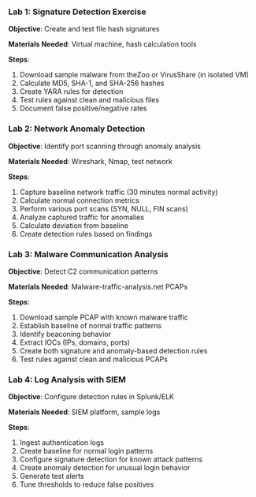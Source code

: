 
### Lab 1: Signature Detection Exercise

**Objective**: Create and test file hash signatures

**Materials Needed**: Virtual machine, hash calculation tools

**Steps**:
1. Download sample malware from theZoo or VirusShare (in isolated VM)
2. Calculate MD5, SHA-1, and SHA-256 hashes
3. Create YARA rules for detection
4. Test rules against clean and malicious files
5. Document false positive/negative rates

### Lab 2: Network Anomaly Detection

**Objective**: Identify port scanning through anomaly analysis

**Materials Needed**: Wireshark, Nmap, test network

**Steps**:
1. Capture baseline network traffic (30 minutes normal activity)
2. Calculate normal connection metrics
3. Perform various port scans (SYN, NULL, FIN scans)
4. Analyze captured traffic for anomalies
5. Calculate deviation from baseline
6. Create detection rules based on findings

### Lab 3: Malware Communication Analysis

**Objective**: Detect C2 communication patterns

**Materials Needed**: Malware-traffic-analysis.net PCAPs

**Steps**:
1. Download sample PCAP with known malware traffic
2. Establish baseline of normal traffic patterns
3. Identify beaconing behavior
4. Extract IOCs (IPs, domains, ports)
5. Create both signature and anomaly-based detection rules
6. Test rules against clean and malicious PCAPs

### Lab 4: Log Analysis with SIEM

**Objective**: Configure detection rules in Splunk/ELK

**Materials Needed**: SIEM platform, sample logs

**Steps**:
1. Ingest authentication logs
2. Create baseline for normal login patterns
3. Configure signature detection for known attack patterns
4. Create anomaly detection for unusual login behavior
5. Generate test alerts
6. Tune thresholds to reduce false positives
